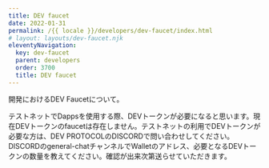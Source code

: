```yaml
---
title: DEV faucet
date: 2022-01-31
permalink: /{{ locale }}/developers/dev-faucet/index.html
# layout: layouts/dev-faucet.njk
eleventyNavigation:
  key: dev-faucet
  parent: developers
  order: 3700
  title: DEV faucet
---
```



開発におけるDEV Faucetについて。

テストネットでDappsを使用する際、DEVトークンが必要になると思います。現在DEVトークンのfaucetは存在しません。テストネットの利用でDEVトークンが必要な方は、DEV PROTOCOLのDISCORDで問い合わせしてください。DISCORDのgeneral-chatチャンネルでWalletのアドレス、必要となるDEVトークンの数量を教えてください。確認が出来次第送らせていただきます。
